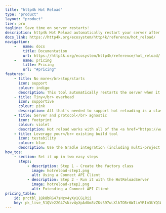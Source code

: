 ```yaml
---
title: "http4k Hot Reload"
type: "product"
layout: "product"
tier: pro
tagline: Save time on server restarts!
description: http4k Hot Reload automatically restart your server after code changes, saving you time during development
docs_link: https://http4k.org/ecosystem/http4k/reference/hot_reload/
navigation:
    -   name: docs
        title: Documentation
        url: https://http4k.org/ecosystem/http4k/reference/hot_reload/
    -   name: pricing
        title: Pricing
        url: "#pricing"
features:
    - title: No more</br>stop/starts
      icon: support
      colour: indigo
      description: This tool automatically restarts the server when it detects a code change, resulting in fewer steps in your development workflow.
    - title: Tiny</br> overhead
      icon: supportive
      colour: pink
      description: All that's needed to support hot reloading is a class that provides the main application `HttpHandler`, and a dedicated `main()` function.
    - title: Server and protocol</br> agnostic
      icon: footprint
      colour: violet
      description: Hot reload works with all of the <a href="https://www.http4k.org/ecosystem/http4k/reference/servers/">servers</a> http4k can run on, no matter if you're serving HTTP, WebSockets, or SSE protocol.
    - title: Leverage your</br> existing build tool
      icon: testability
      colour: blue
      description: Use the Gradle integration (including multi-project support) or extend it to leverage your existing building tools.
how_tos:
    - section: Set it up in two easy steps
      steps:
          - description: Step 1 - Create the factory class
            image: hotreload-step1.png
            alt: Using a Connect API Client
          - description: Step 2 - Run it with the HotReloadServer
            image: hotreload-step2.png
            alt: Extending a Connect API Client
pricing_table:
    id: prctbl_1Qk8bRG47sNzv4yXy1CGLRii
    key: pk_live_51QVe22G47sNzv4yXpAdUo8zZKsS97wLXlkTOBr6WILnYRIm3UYQ1WhMwz3azZMoTRnUzOwebV1m5E4FDicDtGUaG001uo16uL0
---
```

